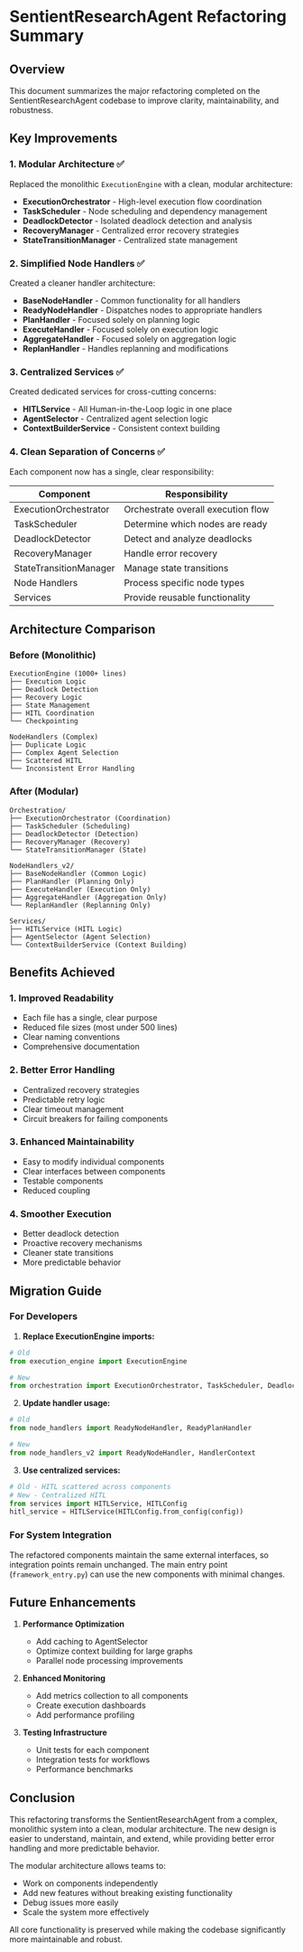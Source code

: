 # SentientResearchAgent Refactoring Summary

## Overview

This document summarizes the major refactoring completed on the SentientResearchAgent codebase to improve clarity, maintainability, and robustness.

## Key Improvements

### 1. **Modular Architecture** ✅
Replaced the monolithic `ExecutionEngine` with a clean, modular architecture:

- **ExecutionOrchestrator** - High-level execution flow coordination
- **TaskScheduler** - Node scheduling and dependency management
- **DeadlockDetector** - Isolated deadlock detection and analysis
- **RecoveryManager** - Centralized error recovery strategies
- **StateTransitionManager** - Centralized state management

### 2. **Simplified Node Handlers** ✅
Created a cleaner handler architecture:

- **BaseNodeHandler** - Common functionality for all handlers
- **ReadyNodeHandler** - Dispatches nodes to appropriate handlers
- **PlanHandler** - Focused solely on planning logic
- **ExecuteHandler** - Focused solely on execution logic
- **AggregateHandler** - Focused solely on aggregation logic
- **ReplanHandler** - Handles replanning and modifications

### 3. **Centralized Services** ✅
Created dedicated services for cross-cutting concerns:

- **HITLService** - All Human-in-the-Loop logic in one place
- **AgentSelector** - Centralized agent selection logic
- **ContextBuilderService** - Consistent context building

### 4. **Clean Separation of Concerns** ✅
Each component now has a single, clear responsibility:

| Component | Responsibility |
|-----------|---------------|
| ExecutionOrchestrator | Orchestrate overall execution flow |
| TaskScheduler | Determine which nodes are ready |
| DeadlockDetector | Detect and analyze deadlocks |
| RecoveryManager | Handle error recovery |
| StateTransitionManager | Manage state transitions |
| Node Handlers | Process specific node types |
| Services | Provide reusable functionality |

## Architecture Comparison

### Before (Monolithic)
```
ExecutionEngine (1000+ lines)
├── Execution Logic
├── Deadlock Detection
├── Recovery Logic
├── State Management
├── HITL Coordination
└── Checkpointing

NodeHandlers (Complex)
├── Duplicate Logic
├── Complex Agent Selection
├── Scattered HITL
└── Inconsistent Error Handling
```

### After (Modular)
```
Orchestration/
├── ExecutionOrchestrator (Coordination)
├── TaskScheduler (Scheduling)
├── DeadlockDetector (Detection)
├── RecoveryManager (Recovery)
└── StateTransitionManager (State)

NodeHandlers_v2/
├── BaseNodeHandler (Common Logic)
├── PlanHandler (Planning Only)
├── ExecuteHandler (Execution Only)
├── AggregateHandler (Aggregation Only)
└── ReplanHandler (Replanning Only)

Services/
├── HITLService (HITL Logic)
├── AgentSelector (Agent Selection)
└── ContextBuilderService (Context Building)
```

## Benefits Achieved

### 1. **Improved Readability**
- Each file has a single, clear purpose
- Reduced file sizes (most under 500 lines)
- Clear naming conventions
- Comprehensive documentation

### 2. **Better Error Handling**
- Centralized recovery strategies
- Predictable retry logic
- Clear timeout management
- Circuit breakers for failing components

### 3. **Enhanced Maintainability**
- Easy to modify individual components
- Clear interfaces between components
- Testable components
- Reduced coupling

### 4. **Smoother Execution**
- Better deadlock detection
- Proactive recovery mechanisms
- Cleaner state transitions
- More predictable behavior

## Migration Guide

### For Developers

1. **Replace ExecutionEngine imports:**
```python
# Old
from execution_engine import ExecutionEngine

# New
from orchestration import ExecutionOrchestrator, TaskScheduler, DeadlockDetector
```

2. **Update handler usage:**
```python
# Old
from node_handlers import ReadyNodeHandler, ReadyPlanHandler

# New
from node_handlers_v2 import ReadyNodeHandler, HandlerContext
```

3. **Use centralized services:**
```python
# Old - HITL scattered across components
# New - Centralized HITL
from services import HITLService, HITLConfig
hitl_service = HITLService(HITLConfig.from_config(config))
```

### For System Integration

The refactored components maintain the same external interfaces, so integration points remain unchanged. The main entry point (`framework_entry.py`) can use the new components with minimal changes.

## Future Enhancements

1. **Performance Optimization**
   - Add caching to AgentSelector
   - Optimize context building for large graphs
   - Parallel node processing improvements

2. **Enhanced Monitoring**
   - Add metrics collection to all components
   - Create execution dashboards
   - Add performance profiling

3. **Testing Infrastructure**
   - Unit tests for each component
   - Integration tests for workflows
   - Performance benchmarks

## Conclusion

This refactoring transforms the SentientResearchAgent from a complex, monolithic system into a clean, modular architecture. The new design is easier to understand, maintain, and extend, while providing better error handling and more predictable behavior.

The modular architecture allows teams to:
- Work on components independently
- Add new features without breaking existing functionality
- Debug issues more easily
- Scale the system more effectively

All core functionality is preserved while making the codebase significantly more maintainable and robust.